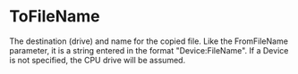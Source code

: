 # ToFileName

The destination (drive) and name for the copied file. Like the FromFileName parameter, it is a string entered in the format "Device:FileName". If a Device is not specified, the CPU drive will be assumed.
